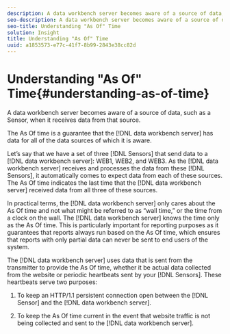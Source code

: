 ```yaml
---
description: A data workbench server becomes aware of a source of data, such as a Sensor, when it receives data from that source.
seo-description: A data workbench server becomes aware of a source of data, such as a Sensor, when it receives data from that source.
seo-title: Understanding "As Of" Time
solution: Insight
title: Understanding "As Of" Time
uuid: a1853573-e77c-41f7-8b99-2843e38cc82d
---
```


# Understanding "As Of" Time{#understanding-as-of-time}

A data workbench server becomes aware of a source of data, such as a Sensor, when it receives data from that source.

 The As Of time is a guarantee that the [!DNL data workbench server] has data for all of the data sources of which it is aware.

Let’s say that we have a set of three [!DNL Sensors] that send data to a [!DNL data workbench server]: WEB1, WEB2, and WEB3. As the [!DNL data workbench server] receives and processes the data from these [!DNL Sensors], it automatically comes to expect data from each of these sources. The As Of time indicates the last time that the [!DNL data workbench server] received data from all three of these sources.

In practical terms, the [!DNL data workbench server] only cares about the As Of time and not what might be referred to as “wall time,” or the time from a clock on the wall. The [!DNL data workbench server] knows the time only as the As Of time. This is particularly important for reporting purposes as it guarantees that reports always run based on the As Of time, which ensures that reports with only partial data can never be sent to end users of the system.

The [!DNL data workbench server] uses data that is sent from the transmitter to provide the As Of time, whether it be actual data collected from the website or periodic heartbeats sent by your [!DNL Sensors]. These heartbeats serve two purposes:

1. To keep an HTTP/1.1 persistent connection open between the [!DNL Sensor] and the [!DNL data workbench server]. 

1. To keep the As Of time current in the event that website traffic is not being collected and sent to the [!DNL data workbench server].

